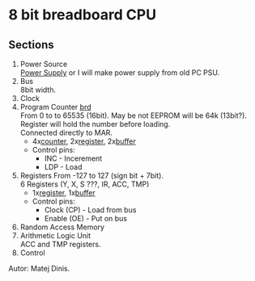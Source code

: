 # 8 bit breadboard CPU 

## Sections
1. Power Source  
[Power Supply] or I will make power supply from old PC PSU.
2. Bus  
8bit width.
3. Clock  
4. Program Counter [brd](https://github.com/Havcaaren/8bit-CPU/blob/master/fotos/pc/pc-brd.PNG)  
From 0 to to 65535 (16bit). May be not EEPROM will be 64k (13bit?).  
Register will hold the number before loading.  
Connected directly to MAR.  
	+ 4x[counter], 2x[register], 2x[buffer]
	+ Control pins:
  		* INC - Incerement 
  		* LDP - Load
5. Registers
From -127 to 127 (sign bit + 7bit).  
6 Registers (Y, X, S ???, IR, ACC, TMP)  
	+ 1x[register], 1x[buffer]
	+ Control pins:
		* Clock (CP) - Load from bus
		* Enable (OE) - Put on bus
6. Random Access Memory  
7. Arithmetic Logic Unit  
ACC and TMP registers.  
8. Control  

Autor: Matej Dinis.


[counter]: https://www.tme.eu/en/details/74ls193/counters-dividers/texas-instruments/sn74ls193n/
[register]: https://www.tme.eu/en/details/sn74ls273n/flip-flops/texas-instruments/
[buffer]: https://www.tme.eu/en/details/sn74ls245n/buffers-transceivers-drivers/texas-instruments/
[Power Supply]: https://www.tme.eu/en/details/ama12er5-050200y/plug-in-power-supplies/aimtec/
[DIP switch]: https://www.tme.com/us/en-us/details/1825360-5/dip-switches/te-connectivity/
[Comparator]: https://www.tme.eu/sk/details/74ls85/komparatory/texas-instruments/sn74ls85n/
[Adder]: https://www.tme.eu/sk/en/details/nte74ls283/counters-dividers/nte-electronics/
[XOR]: https://www.tme.eu/sk/en/details/nte74ls86/gates-inverters/nte-electronics/